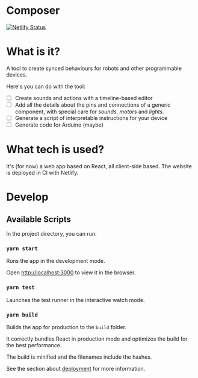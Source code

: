 Composer
========

[![Netlify Status](https://api.netlify.com/api/v1/badges/984c4ed0-0f4f-4380-bde2-6d83cf72e74d/deploy-status)](https://app.netlify.com/sites/composer/deploys)

# What is it?
A tool to create synced behaviours for robots and other programmable devices.

Here's you can do with the tool:

- [ ] Create sounds and actions with a timeline-based editor
- [ ] Add all the details about the pins and connections of a generic component,
with special care for _sounds_, _motors_ and _lights_.
- [ ] Generate a script of interpretable instructions for your device
- [ ] Generate code for Arduino (maybe)

# What tech is used?
It's (for now) a web app based on React, all client-side based. The website is deployed in CI with Netlify.

# Develop

## Available Scripts

In the project directory, you can run:

### `yarn start`

Runs the app in the development mode.

Open [http://localhost:3000](http://localhost:3000) to view it in the browser.

### `yarn test`

Launches the test runner in the interactive watch mode.

### `yarn build`

Builds the app for production to the `build` folder.

It correctly bundles React in production mode and optimizes the build for the best performance.

The build is minified and the filenames include the hashes.

See the section about [deployment](https://facebook.github.io/create-react-app/docs/deployment) for more information.
